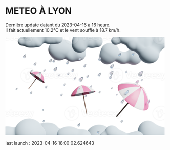 # METEO À LYON

Dernière update datant du 2023-04-16 à 16 heure.  
Il fait actuellement 10.2°C et le vent souffle à 18.7 km/h.      

![](./.github/rain.png)

last launch : 2023-04-16 18:00:02.624643
